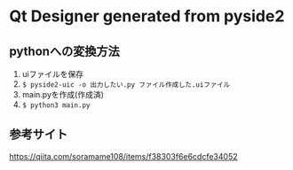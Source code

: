 # Qt Designer generated from pyside2
## pythonへの変換方法
1. uiファイルを保存
2. `$ pyside2-uic -o 出力したい.py ファイル作成した.uiファイル`
3. main.pyを作成(作成済)
4. `$ python3 main.py`

## 参考サイト
https://qiita.com/soramame108/items/f38303f6e6cdcfe34052

